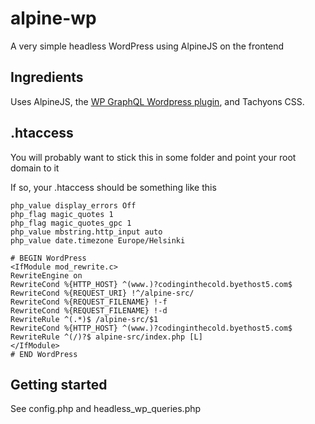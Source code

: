 # alpine-wp

A very simple headless WordPress using AlpineJS on the frontend

## Ingredients 

Uses AlpineJS, the [WP GraphQL Wordpress plugin](https://www.wpgraphql.com/), and Tachyons CSS.

## .htaccess

You will probably want to stick this in some folder and point your root domain to it

If so, your .htaccess should be something like this 

    php_value display_errors Off
    php_flag magic_quotes 1
    php_flag magic_quotes_gpc 1
    php_value mbstring.http_input auto
    php_value date.timezone Europe/Helsinki

    # BEGIN WordPress
    <IfModule mod_rewrite.c>
    RewriteEngine on
    RewriteCond %{HTTP_HOST} ^(www.)?codinginthecold.byethost5.com$
    RewriteCond %{REQUEST_URI} !^/alpine-src/
    RewriteCond %{REQUEST_FILENAME} !-f
    RewriteCond %{REQUEST_FILENAME} !-d
    RewriteRule ^(.*)$ /alpine-src/$1
    RewriteCond %{HTTP_HOST} ^(www.)?codinginthecold.byethost5.com$
    RewriteRule ^(/)?$ alpine-src/index.php [L] 
    </IfModule>
    # END WordPress

## Getting started

See config.php and headless_wp_queries.php 
